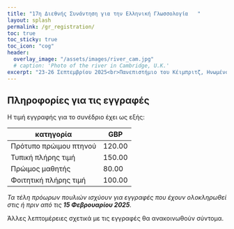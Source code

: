 ```yaml
---
title: "17η Διεθνής Συνάντηση για την Ελληνική Γλωσσολογία   "
layout: splash
permalink: /gr_registration/
toc: true
toc_sticky: true
toc_icon: "cog"
header:
  overlay_image: "/assets/images/river_cam.jpg"
  # caption: 'Photo of the river in Cambridge, U.K.'
excerpt: "23-26 Σεπτεμβρίου 2025<br>Πανεπιστήμιο του Κέιμπριτζ, Ηνωμένο Βασίλειο"
---
```


## Πληροφορίες για τις εγγραφές

Η τιμή εγγραφής για το συνέδριο έχει ως εξής:

| κατηγορία | GBP |
| --- | --- |
| Πρότυπο πρώιμου πτηνού | 120.00 |
| Τυπική πλήρης τιμή | 150.00 |
| Πρώιμος μαθητής | 80.00 |
| Φοιτητική πλήρης τιμή | 100.00 |

_Τα τέλη πρόωρων πουλιών ισχύουν για εγγραφές που έχουν ολοκληρωθεί στις ή πριν από τις **15 Φεβρουαρίου 2025**._

Άλλες λεπτομέρειες σχετικά με τις εγγραφές θα ανακοινωθούν σύντομα.
